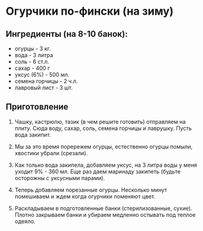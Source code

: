 # Огурчики по-фински (на зиму)
## Ингредиенты (на 8-10 банок):
 - огурцы - 3 кг.
 - вода - 3 литра
 - соль - 6 ст.л.
 - сахар - 400 г
 - уксус (6%) - 500 мл.
 - семена горчицы - 2 ч.л.
 - лавровый лист - 3 шт.

## Приготовление
1. Чашку, кастрюлю, тазик (в чем решите готовить) отправляем на плиту. Сюда воду, сахар, соль, семена горчицы и лаврушку. Пусть вода закипит.

2. Мы за это время порережем огурцы, естественно огурцы помыли, хвостики убрали (срезали).

3. Как только вода закипела, добавляем уксус, на 3 литра воды у меня уходит 9% - 360 мл. Еще раз даем маринаду закипеть (будьте осторожны с уксусными парами).

4. Теперь добавляем порезанные огурцы. Несколько минут помешиваем и ждем когда огурчики поменяют цвет.

5. Раскладываем в подготовленные банки (стерилизованные, сухие). Плотно закрываем банки и убираем медленно остывать под теплое одеяло.
